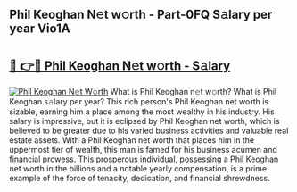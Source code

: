 ## Phil Keoghan N𝚎t w𝚘rth - Part-0FQ S𝚊lary per year Vio1A

# <h2><a href="http://gc3mbch.nevu.top/?p=Phil+Keoghan">🔗 👉🔴 Phil Keoghan N𝚎t w𝚘rth - S𝚊lary</a></h2>

[![Phil Keoghan N𝚎t W𝚘rth](https://i.imgur.com/Oavwk0R.jpeg)](http://gc3mbch.nevu.top/?p=Phil+Keoghan)
What is Phil Keoghan n𝚎t w𝚘rth? What is Phil Keoghan s𝚊lary per year?
This rich person's Phil Keoghan net worth is sizable, earning him a place among the most wealthy in his industry. His salary is impressive, but it is eclipsed by Phil Keoghan net worth, which is believed to be greater due to his varied business activities and valuable real estate assets. With a Phil Keoghan net worth that places him in the uppermost tier of wealth, this man is famed for his business acumen and financial prowess. This prosperous individual, possessing a Phil Keoghan net worth in the billions and a notable yearly compensation, is a prime example of the force of tenacity, dedication, and financial shrewdness.
